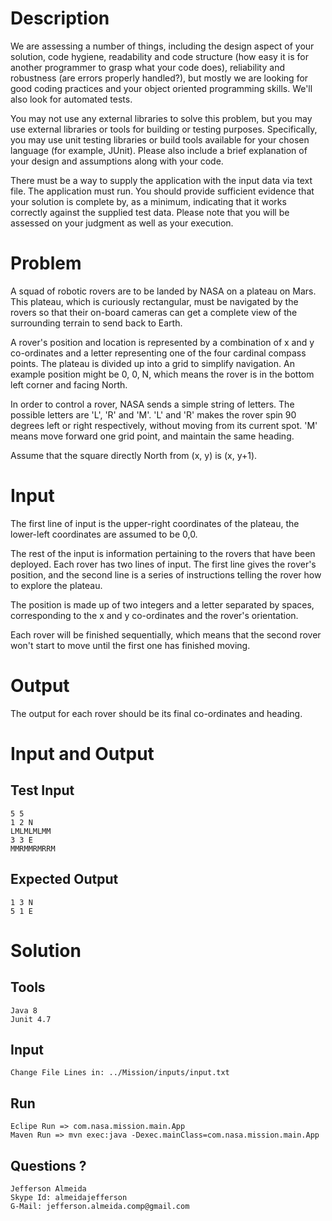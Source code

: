 # Description

We are assessing a number of things, including the design aspect of your solution, code hygiene, readability and code structure (how easy it is for another programmer to grasp what your code does), reliability and robustness (are errors properly handled?), but mostly we are looking for good coding practices and your object oriented programming skills. We'll also look for automated tests.

You may not use any external libraries to solve this problem, but you may use external libraries or tools for building or testing purposes.  Specifically, you may use unit testing libraries or build tools available for your chosen language (for example, JUnit). Please also include a brief explanation of your design and assumptions along with your code.

There must be a way to supply the application with the input data via text file. The application must run. You should provide sufficient evidence that your solution is complete by, as a minimum, indicating that it works correctly against the supplied test data. Please note that you will be assessed on your judgment as well as your execution.

# Problem

A squad of robotic rovers are to be landed by NASA on a plateau on Mars. This plateau, which is curiously rectangular, must be navigated by the rovers so that their on-board cameras can get a complete view of the surrounding terrain to send back to Earth.

A rover's position and location is represented by a combination of x and y co-ordinates and a letter representing one of the four cardinal compass points. The plateau is divided up into a grid to simplify navigation. An example position might be 0, 0, N, which means the rover is in the bottom left corner and facing North.

In order to control a rover, NASA sends a simple string of letters. The possible letters are 'L', 'R' and 'M'. 'L' and 'R' makes the rover spin 90 degrees left or right respectively, without moving from its current spot. 'M' means move forward one grid point, and maintain the same heading.

Assume that the square directly North from (x, y) is (x, y+1).

# Input

The first line of input is the upper-right coordinates of the plateau, the lower-left coordinates are assumed to be 0,0.

The rest of the input is information pertaining to the rovers that have been deployed. Each rover has two lines of input. The first line gives the rover's position, and the second line is a series of instructions telling the rover how to explore the plateau.

The position is made up of two integers and a letter separated by spaces, corresponding to the x and y co-ordinates and the rover's orientation.

Each rover will be finished sequentially, which means that the second rover won't start to move until the first one has finished moving.

# Output

The output for each rover should be its final co-ordinates and heading. 

# Input and Output

## Test Input

```
5 5
1 2 N
LMLMLMLMM
3 3 E
MMRMMRMRRM
```

## Expected Output

```
1 3 N
5 1 E
```

# Solution

## Tools


```
Java 8
Junit 4.7
```
## Input

```
Change File Lines in: ../Mission/inputs/input.txt
```

## Run 

```
Eclipe Run => com.nasa.mission.main.App
Maven Run => mvn exec:java -Dexec.mainClass=com.nasa.mission.main.App
```

## Questions ?

```
Jefferson Almeida
Skype Id: almeidajefferson
G-Mail: jefferson.almeida.comp@gmail.com
```